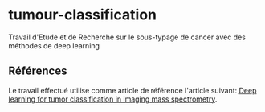 # tumour-classification
Travail d'Etude et de Recherche sur le sous-typage de cancer avec des méthodes de deep learning



## Références
Le travail effectué utilise comme article de référence l'article suivant: [Deep learning for tumor classification in imaging mass spectrometry](https://doi.org/10.1093/bioinformatics/btx724).

